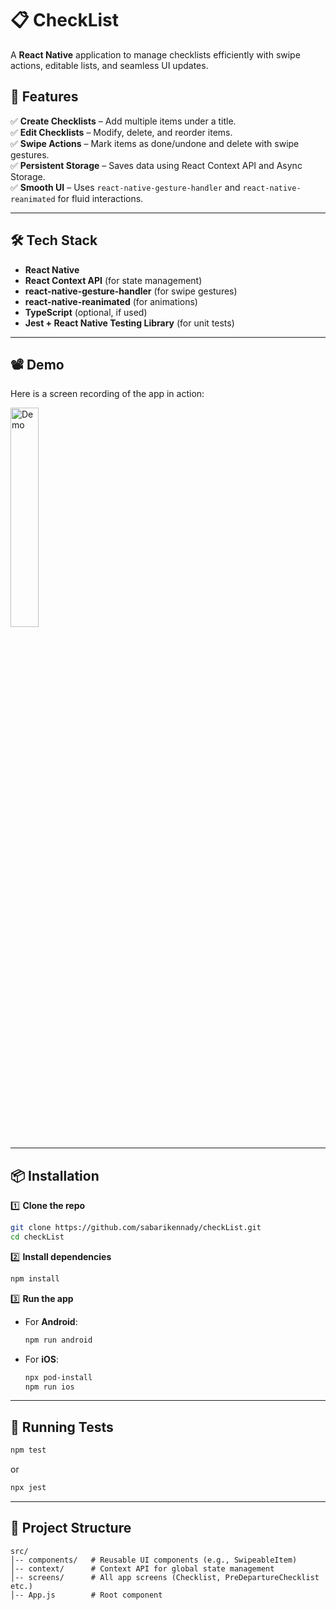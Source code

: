 # 📋 CheckList

A **React Native** application to manage checklists efficiently with swipe actions, editable lists, and seamless UI updates.

## 🚀 Features

✅ **Create Checklists** – Add multiple items under a title.  
✅ **Edit Checklists** – Modify, delete, and reorder items.  
✅ **Swipe Actions** – Mark items as done/undone and delete with swipe gestures.  
✅ **Persistent Storage** – Saves data using React Context API and Async Storage.  
✅ **Smooth UI** – Uses `react-native-gesture-handler` and `react-native-reanimated` for fluid interactions.

---

## 🛠️ Tech Stack

- **React Native**
- **React Context API** (for state management)
- **react-native-gesture-handler** (for swipe gestures)
- **react-native-reanimated** (for animations)
- **TypeScript** (optional, if used)
- **Jest + React Native Testing Library** (for unit tests)

---

## 📽️ Demo

Here is a screen recording of the app in action:

<p align="left">
  <img src="assets/recording.gif" alt="Demo" width="30%">
</p>

---

## 📦 Installation

1️⃣ **Clone the repo**

```sh
git clone https://github.com/sabarikennady/checkList.git
cd checkList
```

2️⃣ **Install dependencies**

```sh
npm install
```

3️⃣ **Run the app**

- For **Android**:
  ```sh
  npm run android
  ```
- For **iOS**:
  ```sh
  npx pod-install
  npm run ios
  ```

---

## 🧪 Running Tests

```sh
npm test
```

or

```sh
npx jest
```

---

## 📂 Project Structure

```
src/
│-- components/   # Reusable UI components (e.g., SwipeableItem)
│-- context/      # Context API for global state management
│-- screens/      # All app screens (Checklist, PreDepartureChecklist etc.)
│-- App.js        # Root component
```
